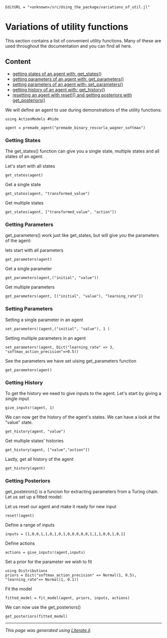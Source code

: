 ```@meta
EditURL = "<unknown>/src/Using_the_package/variations_of_util.jl"
```

# Variations of utility functions

This section contains a list of convenient utility functions. Many of these are used throughout the documentation and you can find all here.

 ## Content
  - [getting states of an agent with: get_states()](#Getting-States)
  - [getting parameters of an agent with: get_parameters()](#Getting-Parameters)
  - [setting parameters of an agent with: set_parameters()](#Setting-Parameters)
  - [getting history of an agent with: get_history()](#Getting-History)
  - [resetting an agent with reset!() and getting posteriors with get_posteriors()](#Getting-Posteriors)

We will define an agent to use during demonstrations of the utility functions:

````@example variations_of_util
using ActionModels #hide

agent = premade_agent("premade_binary_rescorla_wagner_softmax")
````

### Getting States
The get_states() function can give you a single state, multiple states and all states of an agent.

Let's start with all states

````@example variations_of_util
get_states(agent)
````

Get a single state

````@example variations_of_util
get_states(agent, "transformed_value")
````

Get multiple states

````@example variations_of_util
get_states(agent, ["transformed_value", "action"])
````

### Getting Parameters

get\_parameters() work just like get_states, but will give you the parameters of the agent:

lets start with all parameters

````@example variations_of_util
get_parameters(agent)
````

Get a single parameter

````@example variations_of_util
get_parameters(agent,("initial", "value"))
````

Get multiple parameters

````@example variations_of_util
get_parameters(agent, [("initial", "value"), "learning_rate"])
````

### Setting Parameters

Setting a single parameter in an agent

````@example variations_of_util
set_parameters!(agent,("initial", "value"), 1 )
````

Setting multiple parameters in an agent

````@example variations_of_util
set_parameters!(agent, Dict("learning_rate" => 3, "softmax_action_precision"=>0.5))
````

See the parameters we have set uising get_parameters function

````@example variations_of_util
get_parameters(agent)
````

### Getting History

To get the history we need to give inputs to the agent. Let's start by giving a single input

````@example variations_of_util
give_inputs!(agent, 1)
````

We can now get the history of the agent's states. We can have a look at the "value" state.

````@example variations_of_util
get_history(agent, "value")
````

Get multiple states' histories

````@example variations_of_util
get_history(agent, ["value","action"])
````

Lastly, get all history of the agent

````@example variations_of_util
get_history(agent)
````

### Getting Posteriors

get\_posteirors() is a funcion for extracting parameters from a Turing chain. Let us set up a fitted model:

Let us reset our agent and make it ready for new input

````@example variations_of_util
reset!(agent)
````

Define a range of inputs

````@example variations_of_util
inputs = [1,0,0,1,1,0,1,0,1,0,0,0,0,0,1,1,1,0,0,1,0,1]
````

Define actions

````@example variations_of_util
actions = give_inputs!(agent,inputs)
````

Set a prior for the parameter we wish to fit

````@example variations_of_util
using Distributions
priors = Dict("softmax_action_precision" => Normal(1, 0.5), "learning_rate"=> Normal(1, 0.1))
````

Fit the model

````@example variations_of_util
fitted_model = fit_model(agent, priors, inputs, actions)
````

We can now use the get_posteriors()

````@example variations_of_util
get_posteriors(fitted_model)
````

---

*This page was generated using [Literate.jl](https://github.com/fredrikekre/Literate.jl).*

